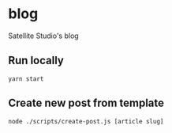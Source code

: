 # blog
Satellite Studio's blog

## Run locally

``` 
yarn start
```

## Create new post from template

```
node ./scripts/create-post.js [article slug]
```
